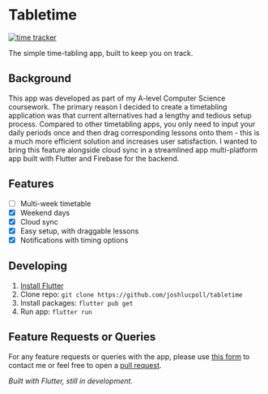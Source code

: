 # Tabletime

[![time tracker](https://wakatime.com/badge/github/Joshlucpoll/tabletime.svg)](https://wakatime.com/badge/github/Joshlucpoll/tabletime)

The simple time-tabling app, built to keep you on track.

## Background

This app was developed as part of my A-level Computer Science coursework. The primary reason I decided to create a timetabling application was that current alternatives had a lengthy and tedious setup process. Compared to other timetabling apps, you only need to input your daily periods once and then drag corresponding lessons onto them - this is a much more efficient solution and increases user satisfaction. I wanted to bring this feature alongside cloud sync in a streamlined app multi-platform app built with Flutter and Firebase for the backend.

## Features

- [ ] Multi-week timetable
- [x] Weekend days
- [x] Cloud sync
- [x] Easy setup, with draggable lessons
- [x] Notifications with timing options

## Developing

1. [Install Flutter](https://flutter.dev/docs/get-started/install)
2. Clone repo: `git clone https://github.com/joshlucpoll/tabletime`
3. Install packages: `flutter pub get`
4. Run app: `flutter run`

## Feature Requests or Queries

For any feature requests or queries with the app, please use [this form](https://tabletime.app/contact) to contact me or feel free to open a [pull request](https://github.com/Joshlucpoll/tabletime/pulls).

*Built with Flutter, still in development.*

